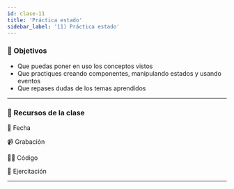 ```yaml
---
id: clase-11
title: 'Práctica estado'
sidebar_label: '11) Práctica estado'
---
```


### 🏁 Objetivos

- Que puedas poner en uso los conceptos vistos
- Que practiques creando componentes, manipulando estados y usando eventos
- Que repases dudas de los temas aprendidos

---

### 🚀 Recursos de la clase

📆 Fecha

📹 Grabación

👩‍💻 Código

💪 Ejercitación

---

